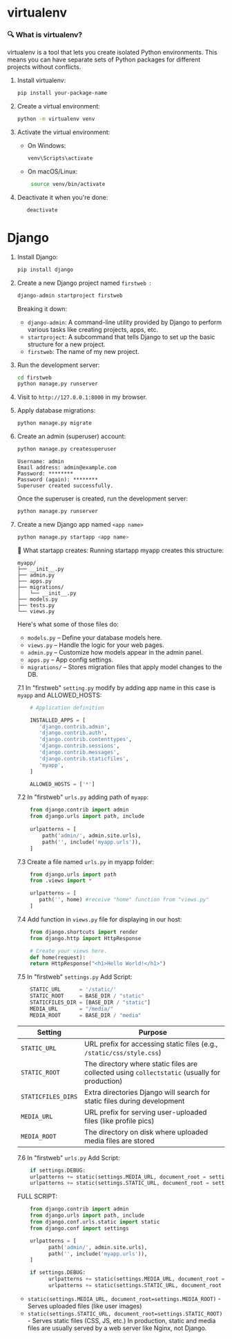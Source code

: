 # virtualenv
### 🔍 What is virtualenv?
virtualenv is a tool that lets you create isolated Python environments. This means you can have separate sets of Python packages for different projects without conflicts.

1. Install virtualenv:
   ```bash
   pip install your-package-name
   ```

2. Create a virtual environment:
   ```bash
   python -m virtualenv venv
   ```

3. Activate the virtual environment:
   - On Windows:
      ```bash
      venv\Scripts\activate
      ```
   - On macOS/Linux:
     ```bash
      source venv/bin/activate
      ```
4. Deactivate it when you're done:
   ```bash
      deactivate
   ```

# Django
1. Install Django:
   ```bash
   pip install django
   ```
   
2. Create a new Django project named  ```firstweb ```:
   ```bash
   django-admin startproject firstweb
   ```
   Breaking it down:
   - ```django-admin```: A command-line utility provided by Django to perform various tasks like creating projects, apps, etc.
   - ```startproject```: A subcommand that tells Django to set up the basic structure for a new project.
   - ```firstweb```: The name of my new project.

3. Run the development server:
   ```bash
   cd firstweb
   python manage.py runserver
   ```
4. Visit to ```http://127.0.0.1:8000``` in my browser.
5. Apply database migrations:
   ```bash
   python manage.py migrate
   ```
6. Create an admin (superuser) account:
   ```bash
   python manage.py createsuperuser
   ```

   ```
   Username: admin
   Email address: admin@example.com
   Password: ********
   Password (again): ********
   Superuser created successfully.
    ```
   Once the superuser is created, run the development server:
   ```bash
   python manage.py runserver
   ```
7. Create a new Django app named ```<app name>```
   ```bash
   python manage.py startapp <app name>
   ```
   📂 What startapp creates:
   Running startapp myapp creates this structure:
   
   ```text
   myapp/
   ├── __init__.py
   ├── admin.py
   ├── apps.py
   ├── migrations/
   │   └── __init__.py
   ├── models.py
   ├── tests.py
   └── views.py
   ```
   
   Here's what some of those files do:
   - ``` models.py ```     – Define your database models here.
   - ``` views.py ```      – Handle the logic for your web pages.
   - ``` admin.py ```      – Customize how models appear in the admin panel.
   - ``` apps.py ```       – App config settings.
   - ``` migrations/ ```   – Stores migration files that apply model changes to the DB.

   7.1 In "firstweb"  ```setting.py``` modify by adding app name in this case is ```myapp``` and ALLOWED_HOSTS:
   
   ``` Python
       # Application definition

       INSTALLED_APPS = [
          'django.contrib.admin',
          'django.contrib.auth',
          'django.contrib.contenttypes',
          'django.contrib.sessions',
          'django.contrib.messages',
          'django.contrib.staticfiles',
          'myapp',
       ]
   ```
   ``` Python
       ALLOWED_HOSTS = ['*']
   ```

   7.2 In "firstweb"  ```urls.py``` adding path of ```myapp```:

   ``` Python
       from django.contrib import admin
       from django.urls import path, include
      
       urlpatterns = [
           path('admin/', admin.site.urls),
           path('', include('myapp.urls')),
       ]  
   ```

   7.3 Create a file named ```urls.py``` in myapp folder:

   ``` Python
       from django.urls import path
       from .views import *

       urlpatterns = [
          path('', home) #receive "home" function from "views.py"
       ]
   ```

   7.4 Add function in ```views.py``` file for displaying in our host:

   ``` Python
       from django.shortcuts import render
       from django.http import HttpResponse

       # Create your views here.
       def home(request):
       return HttpResponse("<h1>Hello World!</h1>")
   ```
   7.5 In "firstweb"  ```settings.py``` Add Script:
   ``` Python
       STATIC_URL      = '/static/'
       STATIC_ROOT     = BASE_DIR / "static"  
       STATICFILES_DIR = [BASE_DIR / "static"]
       MEDIA_URL       = "/media/" 
       MEDIA_ROOT      = BASE_DIR / "media"
   ```
      | Setting           | Purpose                                                                         |
      |-------------------|---------------------------------------------------------------------------------|
      | `STATIC_URL`      | URL prefix for accessing static files (e.g., `/static/css/style.css`)           |
      | `STATIC_ROOT`     | The directory where static files are collected using `collectstatic` (usually for production) |
      | `STATICFILES_DIRS`| Extra directories Django will search for static files during development        |
      | `MEDIA_URL`       | URL prefix for serving user-uploaded files (like profile pics)                  |
      | `MEDIA_ROOT`      | The directory on disk where uploaded media files are stored                     |

   7.6 In "firstweb"  ```urls.py``` Add Script:
   ``` Python
       if settings.DEBUG:
       urlpatterns += static(settings.MEDIA_URL, document_root = settings.MEDIA_ROOT)
       urlpatterns += static(settings.STATIC_URL, document_root = settings.STATIC_ROOT)
   ```

   FULL SCRIPT:
   ``` Python
       from django.contrib import admin
       from django.urls import path, include
       from django.conf.urls.static import static
       from django.conf import settings

       urlpatterns = [
             path('admin/', admin.site.urls),
             path('', include('myapp.urls')),
       ]

       if settings.DEBUG:
             urlpatterns += static(settings.MEDIA_URL, document_root = settings.MEDIA_ROOT)
             urlpatterns += static(settings.STATIC_URL, document_root = settings.STATIC_ROOT)
   ```

      - ```static(settings.MEDIA_URL, document_root=settings.MEDIA_ROOT)``` - Serves uploaded files (like user images)
      - ```static(settings.STATIC_URL, document_root=settings.STATIC_ROOT)``` - Serves static files (CSS, JS, etc.)
   In production, static and media files are usually served by a web server like Nginx, not Django.


   





   
